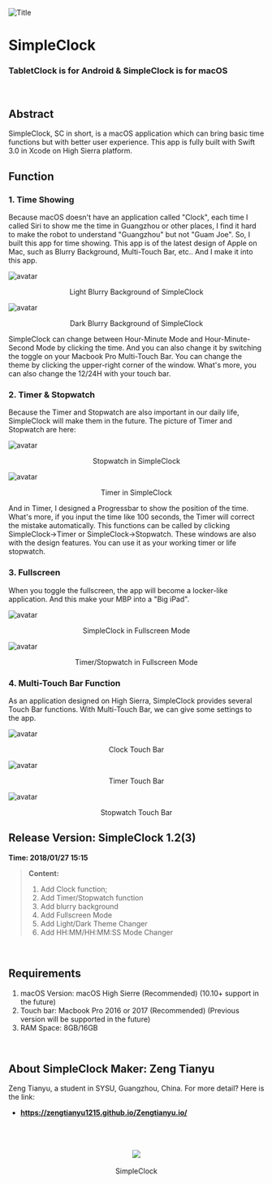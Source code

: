 ![Title](https://raw.githubusercontent.com/zengtianyu1215/SimpleClock/master/SamplePic/Screen%20Shot%202018-01-26%20at%2016.25.36-7.jpg)
# SimpleClock
### TabletClock is for Android & SimpleClock is for macOS
<br>

## Abstract
SimpleClock, SC in short, is a macOS application which can bring basic time functions but with better user experience. This app is fully built with Swift 3.0 in Xcode on High Sierra platform. 
<br>

## Function
### 1. Time Showing
Because macOS doesn't have an application called "Clock", each time I called Siri to show me the time in Guangzhou or other places, I find it hard to make the robot to understand "Guangzhou" but not "Guam Joe". So, I built this app for time showing.
This app is of the latest design of Apple on Mac, such as Blurry Background, Multi-Touch Bar, etc.. And I make it into this app.

![avatar](https://raw.githubusercontent.com/zengtianyu1215/SimpleClock/master/SamplePic/Screen%20Shot%202018-01-26%20at%2016.18.43.png)
<center>Light Blurry Background of SimpleClock</center>

![avatar](https://raw.githubusercontent.com/zengtianyu1215/SimpleClock/master/SamplePic/Screen%20Shot%202018-01-26%20at%2016.18.36.png)
<center>Dark Blurry Background of SimpleClock</center>

SimpleClock can change between Hour-Minute Mode and Hour-Minute-Second Mode by clicking the time. And you can also change it by switching the toggle on your Macbook Pro Multi-Touch Bar. You can change the theme by clicking the upper-right corner of the window. What's more, you can also change the 12/24H with your touch bar.

### 2. Timer & Stopwatch
Because the Timer and Stopwatch are also important in our daily life, SimpleClock will make them in the future. The picture of Timer and Stopwatch are here:
<br>

![avatar](https://raw.githubusercontent.com/zengtianyu1215/SimpleClock/master/SamplePic/Screen%20Shot%202018-01-26%20at%2016.16.48.png)
<center>Stopwatch in SimpleClock</center>

![avatar](https://raw.githubusercontent.com/zengtianyu1215/SimpleClock/master/SamplePic/Screen%20Shot%202018-01-27%20at%2014.59.20.png)
<center>Timer in SimpleClock</center>

And in Timer, I designed a Progressbar to show the position of the time. What's more, if you input the time like 100 seconds, the Timer will correct the mistake automatically. 
This functions can be called by clicking SimpleClock->Timer or SimpleClock->Stopwatch. These windows are also with the design features. You can use it as your working timer or life stopwatch.
<br>

### 3. Fullscreen
When you toggle the fullscreen, the app will become a locker-like application. And this make your MBP into a "Big iPad".
<br>

![avatar](https://raw.githubusercontent.com/zengtianyu1215/SimpleClock/master/SamplePic/Screen%20Shot%202018-01-26%20at%2016.16.35-2.jpg)
<center>SimpleClock in Fullscreen Mode</center>

![avatar](https://raw.githubusercontent.com/zengtianyu1215/SimpleClock/master/SamplePic/Screen%20Shot%202018-01-26%20at%2016.16.56-4.jpg)
<center>Timer/Stopwatch in Fullscreen Mode</center>

### 4. Multi-Touch Bar Function
As an application designed on High Sierra, SimpleClock provides several Touch Bar functions. With Multi-Touch Bar, we can give some settings to the app. 
<br>

![avatar](https://raw.githubusercontent.com/zengtianyu1215/SimpleClock/master/SamplePic/Touch%20Bar%20Shot%202018-01-27%20at%2014.58.33.png)
<center>Clock Touch Bar</center>

![avatar](https://raw.githubusercontent.com/zengtianyu1215/SimpleClock/master/SamplePic/Touch%20Bar%20Shot%202018-01-27%20at%2014.59.05.png)
<center>Timer Touch Bar</center>

![avatar](https://raw.githubusercontent.com/zengtianyu1215/SimpleClock/master/SamplePic/Touch%20Bar%20Shot%202018-01-27%20at%2014.59.00.png)
<center>Stopwatch Touch Bar</center>

## Release Version: SimpleClock 1.2(3)
**Time: 2018/01/27 15:15**
>**Content:**
>1. Add Clock function;
>2. Add Timer/Stopwatch function
>3. Add blurry background
>4. Add Fullscreen Mode
>5. Add Light/Dark Theme Changer
>6. Add HH:MM/HH:MM:SS Mode Changer
<br>

## Requirements
1. macOS Version: macOS High Sierre (Recommended) (10.10+ support in the future)
2. Touch bar: Macbook Pro 2016 or 2017 (Recommended) (Previous version will be supported in the future)
3. RAM Space: 8GB/16GB
<br>

## About SimpleClock Maker: Zeng Tianyu
Zeng Tianyu, a student in SYSU, Guangzhou, China. For more detail? Here is the link:
* **<https://zengtianyu1215.github.io/Zengtianyu.io/>**
<br>
<br>
<br>
<div style="text-align:center"><img src ="https://raw.githubusercontent.com/zengtianyu1215/SimpleClock/master/icon.png" /></div>
<br>
<center>SimpleClock</center>
<br>
<br>
<br>

